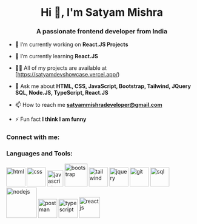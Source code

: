 <h1 align="center">Hi 👋, I'm Satyam Mishra</h1>
<h3 align="center">A passionate frontend developer from India</h3>

- 🔭 I’m currently working on **React.JS Projects**

- 🌱 I’m currently learning **React.JS**

- 👨‍💻 All of my projects are available at [https://satyamdevshowcase.vercel.app/)

- 💬 Ask me about **HTML, CSS, JavaScript, Bootstrap, Tailwind, JQuery SQL, Node.JS, TypeScript, React.JS**

- 📫 How to reach me **satyammishradeveloper@gmail.com**

- ⚡ Fun fact **I think I am funny**

<h3 align="left">Connect with me:</h3>
<p align="left">
</p>

<h3 align="left">Languages and Tools:</h3>
<a href="https://www.w3schools.com/html/" target="_blank"> <img src="https://upload.wikimedia.org/wikipedia/commons/thumb/3/38/HTML5_Badge.svg/1200px-HTML5_Badge.svg.png" alt="html" width="50px"></a>   <a href="https://www.w3schools.com/css/" target="_blank"> <img
      src="https://cdn4.iconfinder.com/data/icons/social-media-logos-6/512/121-css3-512.png" alt="css" width="50px"></a> <a href="https://www.w3schools.com/js/default.asp" target="_blank"> <img
      src="https://cdn.worldvectorlogo.com/logos/javascript-1.svg" alt="javascript" width="42px"></a> <a href="https://getbootstrap.com/" target="_blank"> <img
      src="https://upload.wikimedia.org/wikipedia/commons/thumb/b/b2/Bootstrap_logo.svg/2560px-Bootstrap_logo.svg.png"
      alt="bootstrap" width="60px"></a> <a href="https://tailwindcss.com/" target="_blank"> <img
      src="https://www.svgrepo.com/show/374118/tailwind.svg" alt="tailwind" width="50px"></a>  <a href="https://www.w3schools.com/jquery/default.asp" target="_blank"> <img
      src="https://icon-library.com/images/jquery-icon-png/jquery-icon-png-7.jpg" alt="jquery" width="50px"></a> <a href="https://www.w3schools.com/git/" target="_blank"> <img
      src="https://upload.wikimedia.org/wikipedia/commons/thumb/3/3f/Git_icon.svg/1024px-Git_icon.svg.png" alt="git"
      width="50px"></a>   <a href="https://www.w3schools.com/sql/default.asp" target="_blank"> <img
      src="https://www.svgrepo.com/show/331760/sql-database-generic.svg" alt="sql" width="50px"></a>   <a href="https://nodejs.org/en/learn/getting-started/introduction-to-nodejs" target="_blank"> <img
      src="https://upload.wikimedia.org/wikipedia/commons/thumb/d/d9/Node.js_logo.svg/2560px-Node.js_logo.svg.png"
      alt="nodejs" width="80px"></a>   <a href="https://learning.postman.com/" target="_blank"> <img
      src="https://www.svgrepo.com/show/354202/postman-icon.svg" alt="postman" width="50px"></a>   <a href="https://www.typescriptlang.org/docs/" target="_blank"> <img
      src="https://upload.wikimedia.org/wikipedia/commons/thumb/4/4c/Typescript_logo_2020.svg/2048px-Typescript_logo_2020.svg.png"
      alt="typescript" width="50px"></a>   <a href="https://react.dev/" target="_blank"> <img
      src="https://upload.wikimedia.org/wikipedia/commons/thumb/a/a7/React-icon.svg/2300px-React-icon.svg.png"
      alt="reactjs" width="55px"></a></p>
